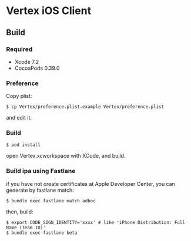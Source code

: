 Vertex iOS Client
===========================

Build
---------------------------

### Required
* Xcode 7.2
* CocoaPods 0.39.0

### Preference

Copy plist:

    $ cp Vertex/preference.plist.example Vertex/preference.plist

and edit it.


### Build

    $ pod install

open Vertex.xcworkspace with XCode, and build.

### Build ipa using Fastlane

if you have not create certificates at Apple Developer Center,
you can generate by fastlane match:

```
$ bundle exec fastlane match adhoc
```

then, build:

```
$ export CODE_SIGN_IDENTITY='xxxx' # like 'iPhone Distribution: Full Name (Team ID)'
$ bundle exec fastlane beta
```
